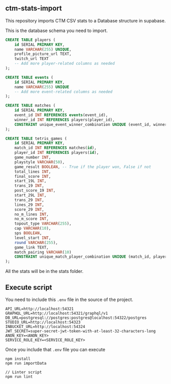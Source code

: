 ## ctm-stats-import

This repository imports CTM CSV stats to a Database structure in supabase.

This is the database schema you need to import.

```sql
CREATE TABLE players (
    id SERIAL PRIMARY KEY,
    name VARCHAR(255) UNIQUE,
    profile_picture_url TEXT,
    twitch_url TEXT
    -- Add more player-related columns as needed
);

CREATE TABLE events (
    id SERIAL PRIMARY KEY,
    name VARCHAR(255) UNIQUE
    -- Add more event-related columns as needed
);

CREATE TABLE matches (
    id SERIAL PRIMARY KEY,
    event_id INT REFERENCES events(event_id),
    winner_id INT REFERENCES players(player_id),
    CONSTRAINT unique_event_winner_combination UNIQUE (event_id, winner_id)
);

CREATE TABLE tetris_games (
    id SERIAL PRIMARY KEY,
    match_id INT REFERENCES matches(id),
    player_id INT REFERENCES players(id),
    game_number INT,
    playstyle VARCHAR(50),
    game_result BOOLEAN, -- True if the player won, False if not
    total_lines INT,
    final_score INT,
    start_19L INT,
    trans_19 INT,
    post_score_19 INT,
    start_29L INT,
    trans_29 INT,
    lines_29 INT,
    score_29 INT,
    no_m_lines INT,
    no_m_score INT,
    topout_type VARCHAR(255),
    cap VARCHAR(10),
    sps BOOLEAN,
    level_start INT,
    round VARCHAR(255),
    game_link TEXT,
    match_pairing VARCHAR(10)
    CONSTRAINT unique_match_player_combination UNIQUE (match_id, player_id, game_number)
);
```

All the stats will be in the stats folder.

## Execute script

You need to include this `.env` file in the source of the project.

```
API_URL=http://localhost:54321
GRAPHQL_URL=http://localhost:54321/graphql/v1
DB_URL=postgresql://postgres:postgres@localhost:54322/postgres
STUDIO_URL=http://localhost:54323
INBUCKET_URL=http://localhost:54324
JWT_SECRET=super-secret-jwt-token-with-at-least-32-characters-long
ANON_KEY=<ANON_KEY>
SERVICE_ROLE_KEY=<SERVICE_ROLE_KEY>
```

Once you include that `.env` file you can execute

```
npm install
npm run importData

// Linter script
npm run lint
```
